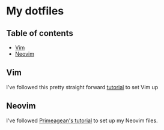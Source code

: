 # My dotfiles

## Table of contents
- [Vim](#Vim)
- [Neovim](#Neovim)

## Vim

I've followed this pretty straight forward [tutorial](https://www.freecodecamp.org/news/vimrc-configuration-guide-customize-your-vim-editor/) to set Vim up

## Neovim

I've followed [Primeagean's tutorial](https://www.youtube.com/watch?v=w7i4amO_zaE) to set up my Neovim files.

